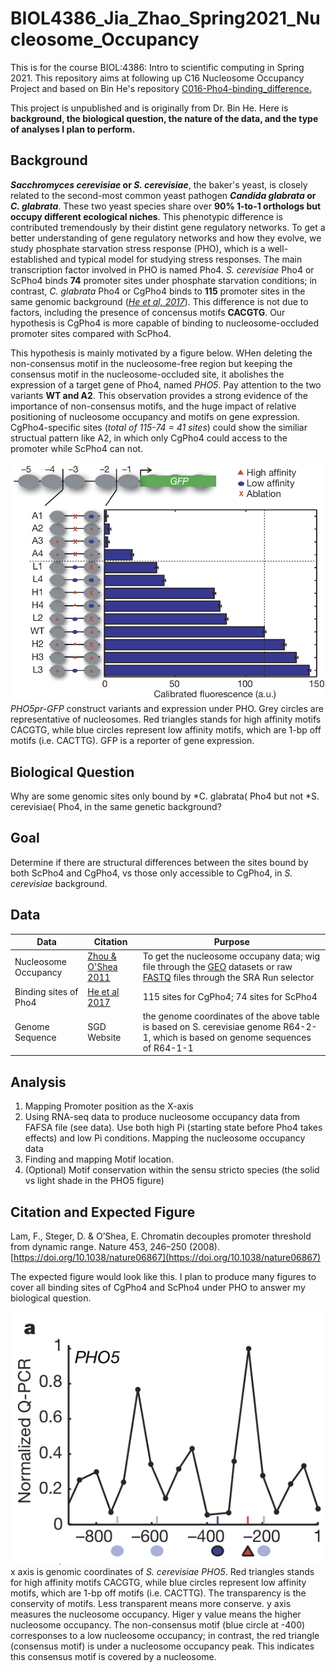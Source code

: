 # BIOL4386_Jia_Zhao_Spring2021_Nucleosome_Occupancy
This is for the course BIOL:4386: Intro to scientific computing in Spring 2021. This repository aims at following up C16 Nucleosome Occupancy Project and based on Bin He's repository [C016-Pho4-binding_difference.](https://github.com/binhe-lab/C016-Pho4-binding-difference) 

This project is unpublished and is originally from Dr. Bin He. Here is **background, the biological question, the nature of the data, and the type of analyses I plan to perform.**

## Background
***Sacchromyces cerevisiae* or *S. cerevisiae***, the baker's yeast, is closely related to the second-most common yeast pathogen ***Candida glabrata* or *C. glabrata***. These two yeast species share over **90% 1-to-1 orthologs but occupy different ecological niches**. This phenotypic difference is contributed tremendously by their distint gene regulatory networks. To get a better understanding of gene regulatory networks and how they evolve, we study phosphate starvation stress response (PHO), which is a well-established and typical model for studying stress responses. The main transcription factor involved in PHO is named Pho4. *S. cerevisiae* Pho4 or ScPho4 binds **74** promoter sites under phosphate starvation conditions; in contrast, *C. glabrata* Pho4 or CgPho4 binds to **115** promoter sites in the same genomic background ([*He et al, 2017*](https://elifesciences.org/articles/25157)). This difference is not due to factors, including the presence of concensus motifs **CACGTG**. Our hypothesis is CgPho4 is more capable of binding to nucleosome-occluded promoter sites compared with ScPho4.

This hypothesis is mainly motivated by a figure below. WHen deleting the non-consensus motif in the nucleosome-free region but keeping the consensus motif in the nucleosome-occluded site, it abolishes the expression of a target gene of Pho4, named *PHO5*. Pay attention to the two variants **WT and A2**. This observation provides a strong evidence of the importance of non-consensus motifs, and the huge impact of relative positioning of nucleosome occupancy and motifs on gene expression. CgPho4-specific sites (*total of 115-74 = 41 sites*) could show the similiar structual pattern like A2, in which only CgPho4 could access to the promoter while ScPho4 can not. 

![x](https://raw.githubusercontent.com/binhe-lab/C016-Pho4-binding-difference/master/docs/images/Lam_et_al_2008_fig_3.png)
*PHO5pr-GFP* construct variants and expression under PHO. Grey circles are representative of nucleosomes. Red triangles stands for high affinity motifs CACGTG, while blue circles represent low affinity motifs, which are 1-bp off motifs (i.e. CACTTG). GFP is a reporter of gene expression. 

## Biological Question

Why are some genomic sites only bound by *C. glabrata( Pho4 but not *S. cerevisiae( Pho4, in the same genetic background?

## Goal
Determine if there are structural differences between the sites bound by both ScPho4 and CgPho4, vs those only accessible to CgPho4, in *S. cerevisiae* background.

## Data
Data|Citation|Purpose
-----|------|--------
Nucleosome Occupancy|[Zhou & O'Shea 2011](https://www.ncbi.nlm.nih.gov/pmc/articles/PMC3127084/)|To get the nucleosome occupany data; wig file through the [GEO](https://www.ncbi.nlm.nih.gov/geo/query/acc.cgi?acc=GSM730535) datasets or raw [FASTQ](https://www.ncbi.nlm.nih.gov/Traces/study/?acc=PRJNA141451&o=acc_s%3Aa) files through the SRA Run selector
Binding sites of Pho4|[He et al 2017](https://elifesciences.org/articles/25157)| 115 sites for CgPho4; 74 sites for ScPho4
Genome Sequence|SGD Website|the genome coordinates of the above table is based on S. cerevisiae genome R64-2-1, which is based on genome sequences of R64-1-1
## Analysis
1. Mapping Promoter position as the X-axis
2. Using RNA-seq data to produce nucleosome occupancy data from FAFSA file (see data). Use both high Pi (starting state before Pho4 takes effects) and low Pi conditions. Mapping the nucleosome occupancy data
3. Finding and mapping Motif location. 
4. (Optional) Motif conservation within the sensu stricto species (the solid vs light shade in the PHO5 figure)
## Citation and Expected Figure

Lam, F., Steger, D. & O’Shea, E. Chromatin decouples promoter threshold from dynamic range. Nature 453, 246–250 (2008). [https://doi.org/10.1038/nature06867](https://doi.org/10.1038/nature06867)

The expected figure would look like this. I plan to produce many figures to cover all binding sites of CgPho4 and ScPho4 under PHO to answer my biological question.

![x](https://github.com/binhe-lab/C016-Pho4-binding-difference/blob/master/docs/images/Lam_et_al_2008_fig_2a.png)
x axis is genomic coordinates of *S. cerevisiae PHO5*. Red triangles stands for high affinity motifs CACGTG, while blue circles represent low affinity motifs, which are 1-bp off motifs (i.e. CACTTG). The transparency is the conservity of motifs. Less transparent means more conserve. y axis measures the nucleosome occupancy. Higer y value means the higher nucleosome occupancy. The non-consensus motif (blue circle at -400) corresponses to a low nucleosome occupancy; in contrast, the red triangle (consensus motif) is under a nucleosome occupancy peak. This indicates this consensus motif is covered by a nucleosome. 

